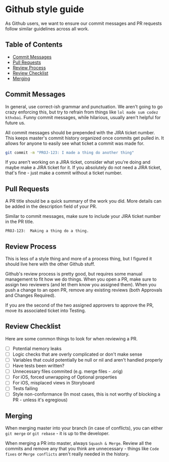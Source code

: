 # Github style guide

As Github users, we want to ensure our commit messages and PR requests follow similar guidelines across all work.

## Table of Contents

* [Commit Messages](#commit-messages)
* [Pull Requests](#pull-requests)
* [Review Process](#review-process)
* [Review Checklist](#review-checklist)
* [Merging](#merging)

## Commit Messages

In general, use correct-ish grammar and punctuation. We aren't going to go crazy enforcing this, but try to refrain from things like `lol made sum codez kthxbai`. Funny commit messages, while hilarious, usually aren't helpful for future us.

All commit messages should be prepended with the JIRA ticket number. This keeps master's commit history organized once commits get pulled in. It allows for anyone to easily see what ticket a commit was made for.

```bash
git commit -m "PROJ-123: I made a thing do another thing"
```

If you aren't working on a JIRA ticket, consider what you're doing and maybe make a JIRA ticket for it. If you absolutely do not need a JIRA ticket, that's fine - just make a commit without a ticket number.

## Pull Requests

A PR title should be a quick summary of the work you did. More details can be added in the description field of your PR. 

Similar to commit messages, make sure to include your JIRA ticket number in the PR title.

```
PROJ-123:  Making a thing do a thing.
```

## Review Process

This is less of a style thing and more of a process thing, but I figured it should live here with the other Github stuff.

Github's review process is pretty good, but requires some manual management to fit how we do things. When you open a PR, make sure to assign two reviewers (and let them know you assigned them). When you push a change to an open PR, remove any existing reviews (both Approvals and Changes Required).

If you are the second of the two assigned approvers to approve the PR, move its associated ticket into Testing.

## Review Checklist

Here are some common things to look for when reviewing a PR.

- [ ] Potential memory leaks
- [ ] Logic checks that are overly complicated or don't make sense
- [ ] Variables that could potentially be null or nil and aren't handled properly
- [ ] Have tests been written?
- [ ] Unnecessary files commited (e.g. merge files - .orig)
- [ ] For iOS, forced unwrapping of Optional properties
- [ ] For iOS, misplaced views in Storyboard
- [ ] Tests failing
- [ ] Style non-conformance (In most cases, this is not worthy of blocking a PR - unless it's egregious)

## Merging

When merging master into your branch (in case of conflicts), you can either `git merge` or `git rebase` - it is up to the developer.

When merging a PR into master, always `Squash & Merge`. Review all the commits and remove any that you think are unnecessary - things like `Code fixes` or `Merge conflicts` aren't really needed in the history.
